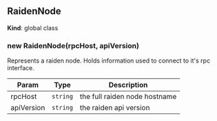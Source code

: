 <a name="RaidenNode"></a>

## RaidenNode
**Kind**: global class  
<a name="new_RaidenNode_new"></a>

### new RaidenNode(rpcHost, apiVersion)
Represents a raiden node. Holds information used to connect to it's rpc interface.


| Param | Type | Description |
| --- | --- | --- |
| rpcHost | <code>string</code> | the full raiden node hostname |
| apiVersion | <code>string</code> | the raiden api version |

